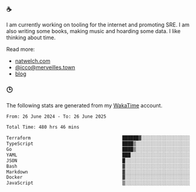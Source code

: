 ### ☕

I am currently working on tooling for the internet and promoting SRE. I am also writing some books, making music and hoarding some data. I like thinking about time.

Read more:

 - [natwelch.com](https://natwelch.com)
 - [@icco@merveilles.town](https://merveilles.town/@icco)
 - [blog](https://writing.natwelch.com)

### 🕒

The following stats are generated from my [WakaTime](https://wakatime.com/@icco) account.

<!--START_SECTION:waka-->

```txt
From: 26 June 2024 - To: 26 June 2025

Total Time: 480 hrs 46 mins

Terraform                                  ██████▓░░░░░░░░░░░░░░░░░░   26.58 %
TypeScript                                 ████▒░░░░░░░░░░░░░░░░░░░░   17.82 %
Go                                         ████▒░░░░░░░░░░░░░░░░░░░░   17.32 %
YAML                                       ███░░░░░░░░░░░░░░░░░░░░░░   11.45 %
JSON                                       █░░░░░░░░░░░░░░░░░░░░░░░░   04.07 %
Bash                                       ▓░░░░░░░░░░░░░░░░░░░░░░░░   03.25 %
Markdown                                   ▓░░░░░░░░░░░░░░░░░░░░░░░░   02.86 %
Docker                                     ▓░░░░░░░░░░░░░░░░░░░░░░░░   02.60 %
JavaScript                                 ▒░░░░░░░░░░░░░░░░░░░░░░░░   01.81 %
```

<!--END_SECTION:waka-->
